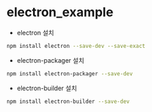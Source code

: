 # electron_example


* electron 설치
```bash
npm install electron --save-dev --save-exact
```

* electron-packager 설치
```bash
npm install electron-packager --save-dev
```


* electron-builder 설치
```bash
npm install electron-builder --save-dev
```

